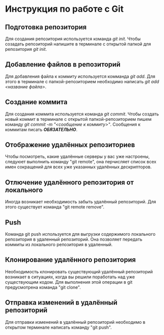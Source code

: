 # Инструкция по работе с Git

## Подготовка репозитория
Для создания репозитория используется команда *git init*. Чтобы созадать репозиторий напишите в терминале с открытой папкой для репозитория *git init*.

## Добавление файлов в репозиторий

Для добавления файла к коммиту используется комманда *git add*. Для этого в терминале с папкой-репозиторием необходимо написать *git add <название файла>*.

## Создание коммита
Для создания коммита используется команда *git commit*. Чтобы создать новый коммит в терминале с открытой папкой-репозиторием пишем команду *git commit -m "<сообщение к коммиту>"*. Сообщения к коммитам писать ***ОБЯЗАТЕЛЬНО***.

## Отображение удалённых репозиториев
Чтобы посмотреть, какие удалённые серверы у вас уже настроены, следуюет выполнить команду "git remote", она перчисляет список всех имен сокращений для всех уже указанных удалённых дескрипторов. 

## Отлючение удалённого репозитория от локального
Иногда возникает необходимость забыть удалённый репозиторий. Для этого существует команда "git remote remove".

## Push
Команда git push используется для выгрузки содержимого локального репозитория в удаленный репозиторий. Она позволяет передать коммиты из локального репозитория в удаленный.

## Клонирование удалённого репозитория
Необходимость клонировать существующий удалённый репозиторий возникает в ситуациях, когда вы решили поработать над уже существующим кодом. Для выполнения этой операции в git предусмотрена команда "git clone".

## Отправка изменений в удалённый репозиторий
Для отправки изменений в удалённый репозиторий необходимо в открытом терминале написать команду "git push".

